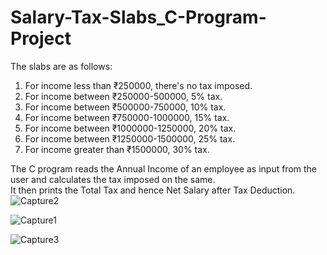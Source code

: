 # Salary-Tax-Slabs_C-Program-Project
The slabs are as follows:
   1. For income less than ₹250000, there's no tax imposed.
   2. For income between ₹250000-500000, 5% tax.
   3. For income between ₹500000-750000, 10% tax.
   4. For income between ₹750000-1000000, 15% tax.
   5. For income between ₹1000000-1250000, 20% tax.
   6. For income between ₹1250000-1500000, 25% tax.
   7. For income greater than ₹1500000, 30% tax.

The C program reads the Annual Income of an employee as input from the user and calculates the tax imposed on the same.  
It then prints the Total Tax and hence Net Salary after Tax Deduction.  
![Capture2](https://user-images.githubusercontent.com/103752092/164537226-932130bd-d137-459e-91c8-8d1c637908eb.jpg)  

![Capture1](https://user-images.githubusercontent.com/103752092/164537232-c321226d-2045-4e4c-bd3c-5fdd2a428e47.jpg)  

![Capture3](https://user-images.githubusercontent.com/103752092/164537238-fa4971ad-905d-4409-bf6c-b7090a38cee8.jpg)

